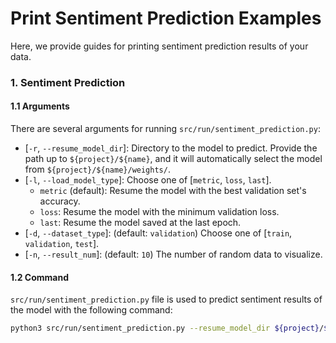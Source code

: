 # Print Sentiment Prediction Examples
Here, we provide guides for printing sentiment prediction results of your data.

### 1. Sentiment Prediction
#### 1.1 Arguments
There are several arguments for running `src/run/sentiment_prediction.py`:
* [`-r`, `--resume_model_dir`]: Directory to the model to predict. Provide the path up to `${project}/${name}`, and it will automatically select the model from `${project}/${name}/weights/`.
* [`-l`, `--load_model_type`]: Choose one of [`metric`, `loss`, `last`].
    * `metric` (default): Resume the model with the best validation set's accuracy.
    * `loss`: Resume the model with the minimum validation loss.
    * `last`: Resume the model saved at the last epoch.
* [`-d`, `--dataset_type`]: (default: `validation`) Choose one of [`train`, `validation`, `test`].
* [`-n`, `--result_num`]: (default: `10`) The number of random data to visualize.

#### 1.2 Command
`src/run/sentiment_prediction.py` file is used to predict sentiment results of the model with the following command:
```bash
python3 src/run/sentiment_prediction.py --resume_model_dir ${project}/${name}
```